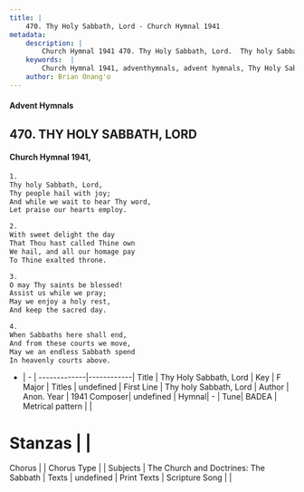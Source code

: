 ```yaml
---
title: |
    470. Thy Holy Sabbath, Lord - Church Hymnal 1941
metadata:
    description: |
        Church Hymnal 1941 470. Thy Holy Sabbath, Lord.  Thy holy Sabbath, Lord,  Thy people hail with joy;  And while we wait to hear Thy word,  Let praise our hearts employ. 
    keywords:  |
        Church Hymnal 1941, adventhymnals, advent hymnals, Thy Holy Sabbath, Lord, Thy holy Sabbath, Lord. 
    author: Brian Onang'o
---
```


#### Advent Hymnals
## 470. THY HOLY SABBATH, LORD
####  Church Hymnal 1941,

```txt
1.
Thy holy Sabbath, Lord, 
Thy people hail with joy; 
And while we wait to hear Thy word, 
Let praise our hearts employ. 

2.
With sweet delight the day 
That Thou hast called Thine own 
We hail, and all our homage pay 
To Thine exalted throne. 

3.
O may Thy saints be blessed! 
Assist us while we pray; 
May we enjoy a holy rest, 
And keep the sacred day. 

4.
When Sabbaths here shall end, 
And from these courts we move, 
May we an endless Sabbath spend 
In heavenly courts above.

```

- |   -  |
-------------|------------|
Title | Thy Holy Sabbath, Lord |
Key | F Major |
Titles | undefined |
First Line | Thy holy Sabbath, Lord |
Author | Anon.
Year | 1941
Composer| undefined |
Hymnal|  - |
Tune| BADEA |
Metrical pattern | |
# Stanzas |  |
Chorus |  |
Chorus Type |  |
Subjects | The Church and Doctrines: The Sabbath |
Texts | undefined |
Print Texts | 
Scripture Song |  |
    

